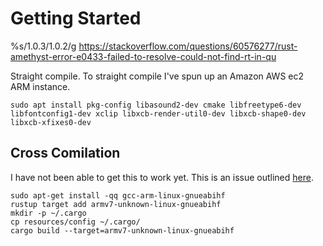 # Getting Started

%s/1.0.3/1.0.2/g
https://stackoverflow.com/questions/60576277/rust-amethyst-error-e0433-failed-to-resolve-could-not-find-rt-in-qu

Straight compile. To straight compile I've spun up an Amazon AWS ec2 ARM instance. 
```
sudo apt install pkg-config libasound2-dev cmake libfreetype6-dev libfontconfig1-dev xclip libxcb-render-util0-dev libxcb-shape0-dev libxcb-xfixes0-dev
```

## Cross Comilation
I have not been able to get this to work yet. This is an issue outlined
[here](https://github.com/Machine-Hum/gameshell_amethyst/issues/1).

```
sudo apt-get install -qq gcc-arm-linux-gnueabihf
rustup target add armv7-unknown-linux-gnueabihf
mkdir -p ~/.cargo
cp resources/config ~/.cargo/
cargo build --target=armv7-unknown-linux-gnueabihf
```
